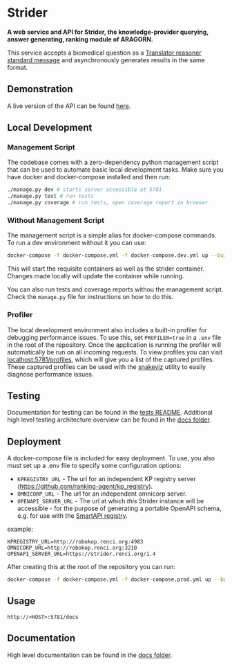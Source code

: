 
# Strider

__A web service and API for Strider, the knowledge-provider querying, answer generating, ranking module of ARAGORN.__

This service accepts a biomedical question as a [Translator reasoner standard message](https://github.com/NCATSTranslator/ReasonerAPI) and asynchronously generates results in the same format.

## Demonstration

A live version of the API can be found [here](https://strider.renci.org/1.4/docs).

## Local Development

### Management Script

The codebase comes with a zero-dependency python management script that can be used to automate basic local development tasks. Make sure you have docker and docker-compose installed and then run:

```bash
./manage.py dev # starts server accessible at 5781
./manage.py test # run tests
./manage.py coverage # run tests, open coverage report in browser
```

### Without Management Script

The management script is a simple alias for docker-compose commands. To run a dev environment without it you can use:

```bash
docker-compose -f docker-compose.yml -f docker-compose.dev.yml up --build
```

This will start the requisite containers as well as the strider container. Changes made locally will update the container while running. 

You can also run tests and coverage reports withou the management script. Check the `manage.py` file for instructions on how to do this.

### Profiler

The local development environment also includes a built-in profiler for debugging performance issues. To use this, set `PROFILER=true` in a `.env` file in the root of the repository. Once the application is running the profiler will automatically be run on all incoming requests. To view profiles you can visit [localhost:5781/profiles](http://localhost:5781/profiles), which will give you a list of the captured profiles. These captured profiles can be used with the [snakeviz](https://jiffyclub.github.io/snakeviz/) utility to easily diagnose performance issues.

## Testing

Documentation for testing can be found in the [tests README](tests/README.md). Additional high level testing architecture overview can be found in the [docs folder](docs/TESTING_INFRASTRUCTURE.md). 

## Deployment

A docker-compose file is included for easy deployment. To use, you also must set up a .env file to specify some configuration options:

* `KPREGISTRY_URL` - The url for an independent KP registry server (https://github.com/ranking-agent/kp_registry).
* `OMNICORP_URL` - The url for an independent omnicorp server.
* `OPENAPI_SERVER_URL` - The url at which _this_ Strider instance will be accessible - for the purpose of generating a portable OpenAPI schema, e.g. for use with the [SmartAPI registry](https://smart-api.info/registry?q=strider).

example:
```
KPREGISTRY_URL=http://robokop.renci.org:4983
OMNICORP_URL=http://robokop.renci.org:3210
OPENAPI_SERVER_URL=https://strider.renci.org/1.4
```

After creating this at the root of the repository you can run:

```bash
docker-compose -f docker-compose.yml -f docker-compose.prod.yml up --build
```

## Usage

`http://<HOST>:5781/docs`

## Documentation

High level documentation can be found in the [docs folder](docs/README.md).
